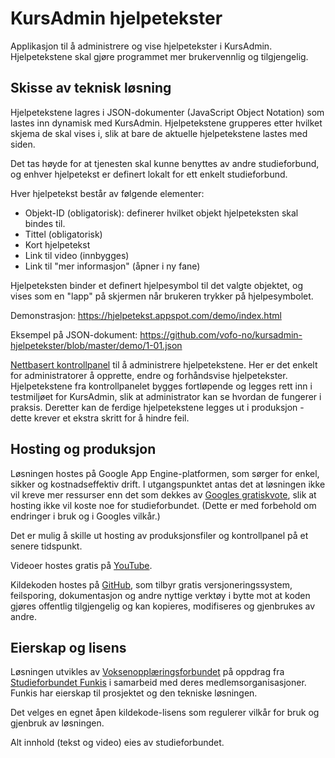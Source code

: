 KursAdmin hjelpetekster
=======================

Applikasjon til å administrere og vise hjelpetekster i KursAdmin. Hjelpetekstene skal gjøre programmet mer brukervennlig og tilgjengelig.

Skisse av teknisk løsning
-------------------------
Hjelpetekstene lagres i JSON-dokumenter (JavaScript Object Notation) som lastes inn dynamisk med KursAdmin. Hjelpetekstene grupperes etter hvilket skjema de skal vises i, slik at bare de aktuelle hjelpetekstene lastes med siden.

Det tas høyde for at tjenesten skal kunne benyttes av andre studieforbund, og enhver hjelpetekst er definert lokalt for ett enkelt studieforbund.

Hver hjelpetekst består av følgende elementer:
- Objekt-ID (obligatorisk): definerer hvilket objekt hjelpeteksten skal bindes til.
- Tittel (obligatorisk)
- Kort hjelpetekst
- Link til video (innbygges)
- Link til "mer informasjon" (åpner i ny fane)

Hjelpeteksten binder et definert hjelpesymbol til det valgte objektet, og vises som en "lapp" på skjermen når brukeren trykker på hjelpesymbolet.

Demonstrasjon: https://hjelpetekst.appspot.com/demo/index.html

Eksempel på JSON-dokument: https://github.com/vofo-no/kursadmin-hjelpetekster/blob/master/demo/1-01.json

[Nettbasert kontrollpanel](https://hjelpetekst.appspot.com) til å administrere hjelpetekstene. Her er det enkelt for administratorer å opprette, endre og forhåndsvise hjelpetekster. Hjelpetekstene fra kontrollpanelet bygges fortløpende og legges rett inn i testmiljøet for KursAdmin, slik at administrator kan se hvordan de fungerer i praksis. Deretter kan de ferdige hjelpetekstene legges ut i produksjon - dette krever et ekstra skritt for å hindre feil.

Hosting og produksjon
---------------------
Løsningen hostes på Google App Engine-platformen, som sørger for enkel, sikker og kostnadseffektiv drift. I utgangspunktet antas det at løsningen ikke vil kreve mer ressurser enn det som dekkes av [Googles gratiskvote](https://developers.google.com/appengine/docs/quotas), slik at hosting ikke vil koste noe for studieforbundet. (Dette er med forbehold om endringer i bruk og i Googles vilkår.)

Det er mulig å skille ut hosting av produksjonsfiler og kontrollpanel på et senere tidspunkt.

Videoer hostes gratis på [YouTube](https://www.youtube.com).

Kildekoden hostes på [GitHub](https://github.com), som tilbyr gratis versjoneringssystem, feilsporing, dokumentasjon og andre nyttige verktøy i bytte mot at koden gjøres offentlig tilgjengelig og kan kopieres, modifiseres og gjenbrukes av andre.

Eierskap og lisens
------------------
Løsningen utvikles av [Voksenopplæringsforbundet](http://www.vofo.no) på oppdrag fra [Studieforbundet Funkis](http://www.funkis.no) i samarbeid med deres medlemsorganisasjoner. Funkis har eierskap til prosjektet og den tekniske løsningen.

Det velges en egnet åpen kildekode-lisens som regulerer vilkår for bruk og gjenbruk av løsningen.

Alt innhold (tekst og video) eies av studieforbundet.
